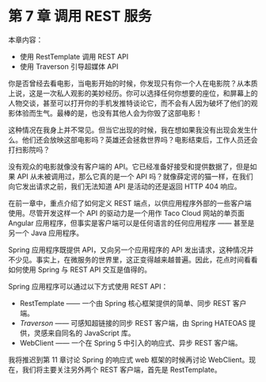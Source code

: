 # 第 7 章 调用 REST 服务

本章内容：

* 使用 RestTemplate 调用 REST API
* 使用 Traverson 引导超媒体 API

你是否曾经去看电影，当电影开始的时候，你发现只有你一个人在电影院？从本质上说，这是一次私人观影的美妙经历。你可以选择任何你想要的座位，和屏幕上的人物交谈，甚至可以打开你的手机发推特谈论它，而不会有人因为破坏了他们的观影体验而生气。最棒的是，也没有其他人会为你毁了这部电影！

这种情况在我身上并不常见。但当它出现的时候，我在想如果我没有出现会发生什么。他们还会放映这部电影吗？英雄还会拯救世界吗？电影结束后，工作人员还会打扫影院吗？

没有观众的电影就像没有客户端的 API。它已经准备好接受和提供数据了，但是如果 API 从未被调用过，那么它真的是一个 API 吗？就像薛定谔的猫一样，在我们向它发出请求之前，我们无法知道 API 是活动的还是返回 HTTP 404 响应。

在前一章中，重点介绍了如何定义 REST 端点，以供应用程序外部的一些客户端使用。尽管开发这样一个 API 的驱动力是一个用作 Taco Cloud 网站的单页面 Angular 应用程序，但事实是客户端可以是任何语言的任何应用程序 —— 甚至是另一个 Java 应用程序。

Spring 应用程序既提供 API，又向另一个应用程序的 API 发出请求，这种情况并不少见。事实上，在微服务的世界里，这正变得越来越普遍。因此，花点时间看看如何使用 Spring 与 REST API 交互是值得的。

Spring 应用程序可以通过以下方式使用 REST API：

* RestTemplate —— 一个由 Spring 核心框架提供的简单、同步 REST 客户端。
* _Traverson_ —— 可感知超链接的同步 REST 客户端，由 Spring HATEOAS 提供，灵感来自同名的 JavaScript 库。
* WebClient —— 一个在 Spring 5 中引入的响应式、异步 REST 客户端。

我将推迟到第 11 章讨论 Spring 的响应式 web 框架的时候再讨论 WebClient。现在，我们将主要关注另外两个 REST 客户端，首先是 RestTemplate。

